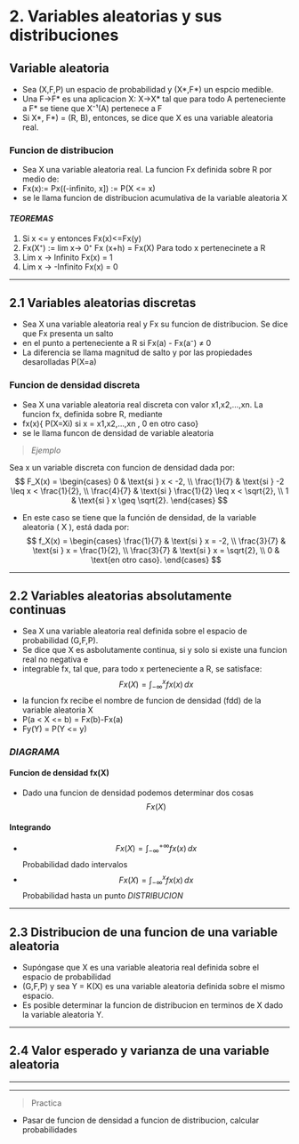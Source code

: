 # 2. Variables aleatorias y sus distribuciones 
## Variable aleatoria
- Sea (X,F,P) un espacio de probabilidad y (X*,F*) un espcio medible. 
- Una F->F* es una aplicacion X: X->X* tal que para todo A perteneciente a F* se tiene que X⁻¹(A) pertenece a F
- Si X*, F*) = (R, B), entonces, se dice que X es una variable aleatoria real.

### Funcion de distribucion 
- Sea X una variable aleatoria real. La funcion Fx definida sobre R por medio de:
- Fx(x):= Px((-infinito, x])     := P(X <= x)
- se le llama funcion de distribucion acumulativa de la variable aleatoria X
#### *TEOREMAS*
1. Si x <= y entonces Fx(x)<=Fx(y)
2. Fx(X⁺) := lim x-> 0⁺ Fx (x+h) = Fx(X) Para todo x pertenecinete a R
3. Lim x -> Infinito Fx(x) = 1
4. Lim x -> -Infinito Fx(x) = 0

--- 
 
## 2.1 Variables aleatorias discretas
- Sea X una variable aleatoria real y Fx su funcion de distribucion. Se dice que Fx presenta un salto
- en el punto a perteneciente a R si Fx(a) - Fx(a⁻) ≠ 0
- La diferencia se llama magnitud de salto y por las propiedades desarolladas P(X=a)

### Funcion de densidad discreta 
- Sea X una variable aleatoria real discreta con valor x1,x2,...,xn. La funcion fx, definida sobre R, mediante
- fx(x){ P(X=Xi) si x = x1,x2,...,xn   ,    0 en otro caso}
- se le llama funcon de densidad de variable aleatoria

> *Ejemplo* 

Sea x un variable discreta con funcion de densidad dada por:
$$
F_X(x) = 
\begin{cases}
0 & \text{si } x < -2, \\
\frac{1}{7} & \text{si } -2 \leq x < \frac{1}{2}, \\
\frac{4}{7} & \text{si } \frac{1}{2} \leq x < \sqrt{2}, \\
1 & \text{si } x \geq \sqrt{2}.
\end{cases}
$$
- En este caso se tiene que la función de densidad, de la variable aleatoria \( X \), está dada por:
$$
f_X(x) = 
\begin{cases}
\frac{1}{7} & \text{si } x = -2, \\
\frac{3}{7} & \text{si } x = \frac{1}{2}, \\
\frac{3}{7} & \text{si } x = \sqrt{2}, \\
0 & \text{en otro caso}.
\end{cases}
$$

---

## 2.2 Variables aleatorias absolutamente continuas 
- Sea X una variable aleatoria real definida sobre el espacio de probabilidad (G,F,P). 
- Se dice que X es asbolutamente continua, si y solo si existe una funcion real no negativa e
- integrable fx, tal que, para todo x perteneciente a R, se satisface:
$$
Fx(X) = \int_{-\infty}^{x} fx(x) \, dx
$$
- la funcion fx recibe el nombre de funcion de densidad (fdd) de la variable aleatoria X
- P(a < X <= b) = Fx(b)-Fx(a)
- Fy(Y) = P(Y <= y)

### *DIAGRAMA*         
#### Funcion de densidad fx(X)  
- Dado una funcion de densidad podemos determinar dos cosas 
 $$ Fx(X) $$
#### Integrando
- $$ Fx(X) = \int_{-\infty}^{+\infty} fx(x) \, dx   $$                                                       Probabilidad dado intervalos
- $$ Fx(X) = \int_{-\infty}^{x} fx(x) \, dx $$ Probabilidad hasta un punto                  *DISTRIBUCION*

---

## 2.3 Distribucion de una funcion de una variable aleatoria

- Supóngase que X es una variable aleatoria real definida sobre el espacio de probabilidad
- (G,F,P) y sea Y = K(X) es una variable aleatoria definida sobre el mismo espacio. 
- Es posible determinar la funcion de distribucion en terminos de X dado la variable aleatoria Y.

--- 

## 2.4 Valor esperado y varianza de una variable aleatoria








---
---
> Practica 
- Pasar de funcion de densidad a funcion de distribucion, calcular probabilidades




